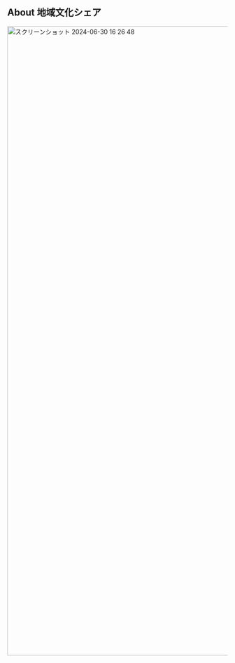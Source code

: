 

## About 地域文化シェア
<img width="1435" alt="スクリーンショット 2024-06-30 16 26 48" src="https://github.com/yuno-programing/Seika/assets/162019102/14f621ac-3ae8-4738-a654-7d43f608006d">
